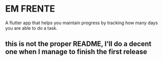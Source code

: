 # EM FRENTE

A flutter app that helps you maintain progress by tracking how many days you are able to do a task.

## this is not the proper README, I'll do a decent one when I manage to finish the first release
